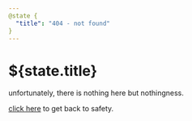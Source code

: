```yaml
---
@state {
  "title": "404 - not found"
}
---
```


<Hero state></Hero>

<div>

# ${state.title}

unfortunately, there is nothing here but nothingness.

[click here](/) to get back to safety.

</div>
